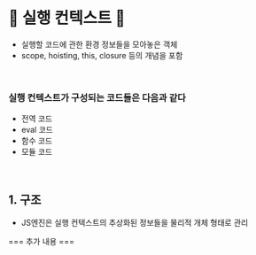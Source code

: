 # 🚀 실행 컨텍스트 🚀

- 실행할 코드에 관한 환경 정보들을 모아놓은 객체
- scope, hoisting, this, closure 등의 개념을 포함

<br>

### 실행 컨텍스트가 구성되는 코드들은 다음과 같다

- 전역 코드
- eval 코드
- 함수 코드
- 모듈 코드

<br>

## 1. 구조

- JS엔진은 실행 컨텍스트의 추상화된 정보들을 물리적 개체 형태로 관리

=== 추가 내용 ===
